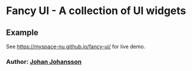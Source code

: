 # Fancy UI - A collection of UI widgets

## Example

See https://myspace-nu.github.io/fancy-ui/ for live demo.

### Author: [Johan Johansson](https://github.com/myspace-nu)
